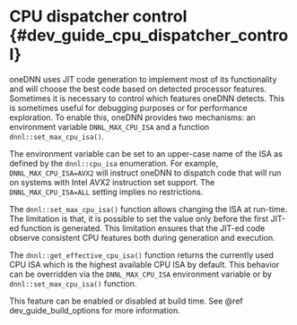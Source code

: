 CPU dispatcher control {#dev_guide_cpu_dispatcher_control}
==========================================================

oneDNN uses JIT code generation to implement most of its functionality and will
choose the best code based on detected processor features. Sometimes it is
necessary to control which features oneDNN detects. This is sometimes useful for
debugging purposes or for performance exploration. To enable this, oneDNN
provides two mechanisms: an environment variable `DNNL_MAX_CPU_ISA` and a
function `dnnl::set_max_cpu_isa()`.

The environment variable can be set to an upper-case name of the ISA as
defined by the `dnnl::cpu_isa` enumeration. For example,
`DNNL_MAX_CPU_ISA=AVX2` will instruct oneDNN to dispatch code that will run
on systems with Intel AVX2 instruction set support. The `DNNL_MAX_CPU_ISA=ALL`
setting implies no restrictions.

The `dnnl::set_max_cpu_isa()` function allows changing the ISA at run-time.
The limitation is that, it is possible to set the value only before the first
JIT-ed function is generated. This limitation ensures that the JIT-ed code
observe consistent CPU features both during generation and execution.

The `dnnl::get_effective_cpu_isa()` function returns the currently used CPU ISA
which is the highest available CPU ISA by default. This behavior can be
overridden via the `DNNL_MAX_CPU_ISA` environment variable or by
`dnnl::set_max_cpu_isa()` function.

This feature can be enabled or disabled at build time. See @ref
dev_guide_build_options for more information.
